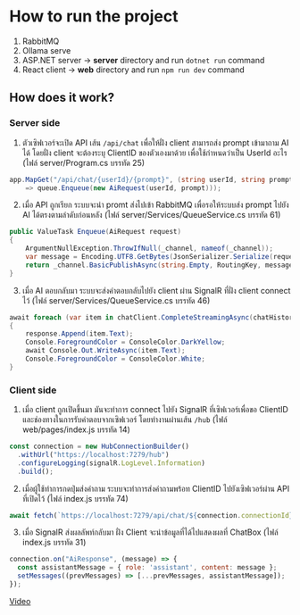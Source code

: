 # How to run the project
1. RabbitMQ
2. Ollama serve
3. ASP.NET server → **server** directory and run `dotnet run` command
4. React client → **web** directory and run `npm run dev` command

## How does it work?
### Server side
1. ตัวเซิฟเวอร์จะเปิด API เส้น `/api/chat` เพื่อให้ฝั่ง client สามารถส่ง prompt เข้ามาถาม AI ได้ โดยฝั่ง client จะต้องระบุ ClientID ของตัวเองมาด้วย เพื่อใช้กำหนดว่าเป็น UserId อะไร (ไฟล์ server/Program.cs บรรทัด 25)
```csharp
app.MapGet("/api/chat/{userId}/{prompt}", (string userId, string prompt, QueueService queue)
    => queue.Enqueue(new AiRequest(userId, prompt)));
```

2. เมื่อ API ถูกเรียก ระบบจะนำ promt ส่งไปเข้า RabbitMQ เพื่อรอให้ระบบส่ง prompt ไปยัง AI ได้ตรงตามลำดับก่อนหลัง (ไฟล์ server/Services/QueueService.cs บรรทัด 61)
```csharp
public ValueTask Enqueue(AiRequest request)
{
    ArgumentNullException.ThrowIfNull(_channel, nameof(_channel));
    var message = Encoding.UTF8.GetBytes(JsonSerializer.Serialize(request));
    return _channel.BasicPublishAsync(string.Empty, RoutingKey, message);
}
```


3. เมื่อ AI ตอบกลับมา ระบบจะส่งคำตอบกลับไปยัง client ผ่าน SignalR ที่ฝั่ง client connect ไว้ (ไฟล์ server/Services/QueueService.cs บรรทัด 46)
```csharp
await foreach (var item in chatClient.CompleteStreamingAsync(chatHistory))
{
    response.Append(item.Text);
    Console.ForegroundColor = ConsoleColor.DarkYellow;
    await Console.Out.WriteAsync(item.Text);
    Console.ForegroundColor = ConsoleColor.White;
}
```

### Client side
1. เมื่อ client ถูกเปิดขึ้นมา มันจะทำการ connect ไปยัง SignalR ที่เซิฟเวอร์เพื่อขอ ClientID และช่องทางในการรับคำตอบจากเซิฟเวอร์ โดยทำงานผ่านเส้น `/hub` (ไฟล์ web/pages/index.js บรรทัด 14)
```js
const connection = new HubConnectionBuilder()
  .withUrl("https://localhost:7279/hub")
  .configureLogging(signalR.LogLevel.Information)
  .build();
```

2. เมื่อผู้ใช้ทำการกดปุ่มส่งคำถาม ระบบจะทำการส่งคำถามพร้อท ClientID ไปยังเซิฟเวอร์ผ่าน API ที่เปิดไว้ (ไฟล์ index.js บรรทัด 74)
```js
await fetch(`https://localhost:7279/api/chat/${connection.connectionId}/${encodeURIComponent(input)}`);
```

3. เมื่อ SignalR ส่งผลลัพท์กลับมา ฝั่ง Client จะนำข้อมูลที่ได้ไปแสดงผลที่ ChatBox (ไฟล์ index.js บรรทัด 31)
```js
connection.on("AiResponse", (message) => {
  const assistantMessage = { role: 'assistant', content: message };
  setMessages((prevMessages) => [...prevMessages, assistantMessage]);
});
```


[Video](https://www.loom.com/share/18cf01757eb446568f4862c0c0ca0e85?sid=aa97230e-baed-47fd-8ec7-0a7fb304cc52)